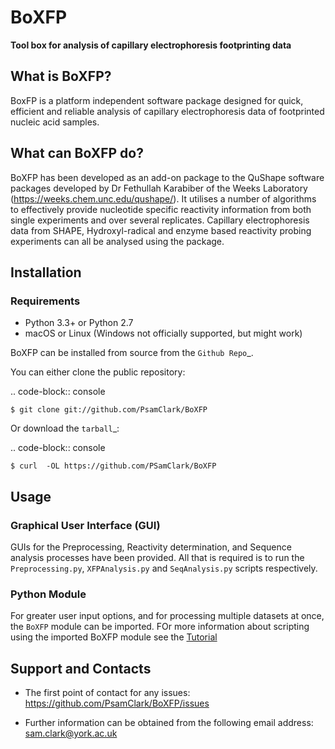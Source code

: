# BoXFP
 **Tool box for analysis of capillary electrophoresis footprinting data**

 ## What is BoXFP?

 BoxFP is a platform independent software package designed for quick, efficient and reliable analysis of capillary electrophoresis data of footprinted nucleic acid samples. 

## What can BoXFP do? 

BoXFP has been developed as an add-on package to the QuShape software packages developed by Dr Fethullah Karabiber of the Weeks Laboratory (https://weeks.chem.unc.edu/qushape/). It utilises a number of algorithms to effectively provide nucleotide specific reactivity information from both single experiments and  over several replicates. Capillary electrophoresis data from SHAPE, Hydroxyl-radical and enzyme based reactivity probing experiments can all be analysed using the package. 

## Installation

### Requirements

  * Python 3.3+ or Python 2.7
  * macOS or Linux (Windows not officially supported, but might work)

BoXFP can be installed from source from the `Github Repo`_.

You can either clone the public repository:

.. code-block:: console

    $ git clone git://github.com/PsamClark/BoXFP

Or download the `tarball`_:

.. code-block:: console

    $ curl  -OL https://github.com/PSamClark/BoXFP
    
## Usage

### Graphical User Interface (GUI)

GUIs for the Preprocessing, Reactivity determination, and Sequence analysis processes have been provided.
All that is required is to run the `Preprocessing.py`, `XFPAnalysis.py` and `SeqAnalysis.py` scripts respectively. 

### Python Module

For greater user input options, and for processing multiple datasets at once, the `BoXFP` module can be imported.
FOr more information about scripting using the imported BoXFP module see the [Tutorial](https://github.com/PsamClark/BoXFP/tree/python3_update/Tutorial)

## Support and Contacts

 - The first point of contact for any issues: 
 https://github.com/PsamClark/BoXFP/issues
 
 - Further information can be obtained from the following email address:
 sam.clark@york.ac.uk
 
